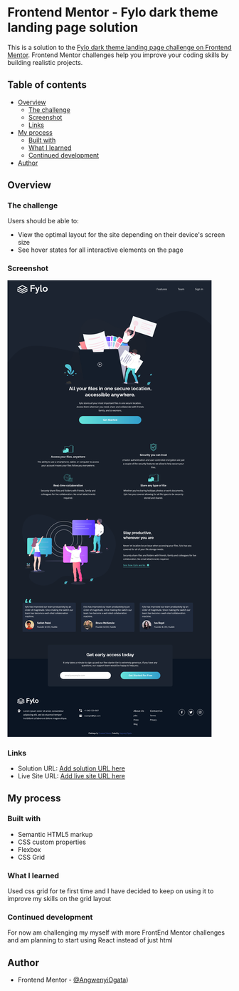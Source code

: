 # Frontend Mentor - Fylo dark theme landing page solution

This is a solution to the [Fylo dark theme landing page challenge on Frontend Mentor](https://www.frontendmentor.io/challenges/fylo-dark-theme-landing-page-5ca5f2d21e82137ec91a50fd). Frontend Mentor challenges help you improve your coding skills by building realistic projects.

## Table of contents

- [Overview](#overview)
  - [The challenge](#the-challenge)
  - [Screenshot](#screenshot)
  - [Links](#links)
- [My process](#my-process)
  - [Built with](#built-with)
  - [What I learned](#what-i-learned)
  - [Continued development](#continued-development)
- [Author](#author)

## Overview

### The challenge

Users should be able to:

- View the optimal layout for the site depending on their device's screen size
- See hover states for all interactive elements on the page

### Screenshot

![desktop schreenshot of my done site](Screenshot-Desktop.png)

### Links

- Solution URL: [Add solution URL here](https://github.com/AngwenyiOgata/fylo-dark-theme.git)
- Live Site URL: [Add live site URL here](https://angwenyiogata.github.io/fylo-dark-theme/)

## My process

### Built with

- Semantic HTML5 markup
- CSS custom properties
- Flexbox
- CSS Grid

### What I learned

Used css grid for te first time and I have decided to keep on using it to improve my skills on the grid layout

### Continued development

For now am challenging my myself with more FrontEnd Mentor challenges and am planning to start using React instead of just html

## Author

- Frontend Mentor - [@AngwenyiOgata](https://www.frontendmentor.io/profile/AngwenyiOgata))
